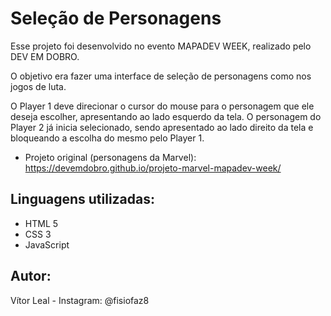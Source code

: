 # Seleção de Personagens

Esse projeto foi desenvolvido no evento MAPADEV WEEK, realizado pelo DEV EM DOBRO.

O objetivo era fazer uma interface de seleção de personagens como nos jogos de luta.

O Player 1 deve direcionar o cursor do mouse para o personagem que ele deseja escolher, apresentando ao lado esquerdo da tela.
O personagem do Player 2 já inicia selecionado, sendo apresentado ao lado direito da tela e bloqueando a escolha do mesmo pelo Player 1.

- Projeto original (personagens da Marvel): https://devemdobro.github.io/projeto-marvel-mapadev-week/ 


## Linguagens utilizadas:

- HTML 5
- CSS 3
- JavaScript

## Autor:

Vítor Leal - Instagram: @fisiofaz8
